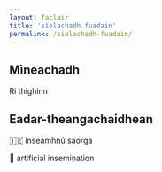 ```yaml
---
layout: faclair
title: 'sìolachadh fuadain'
permalink: /siolachadh-fuadain/
---
```


## Mìneachadh

Ri thighinn

## Eadar-theangachaidhean

&#x1f1ee;&#x1f1ea; inseamhnú saorga

&#x1f3f4;&#xe0067;&#xe0062;&#xe0065;&#xe006e;&#xe0067;&#xe007f; artificial insemination